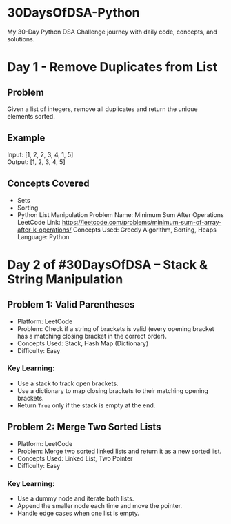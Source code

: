 # 30DaysOfDSA-Python
My 30-Day Python DSA Challenge journey with daily code, concepts, and solutions.


# Day 1 - Remove Duplicates from List
## Problem
Given a list of integers, remove all duplicates and return the unique elements sorted.
## Example
Input: [1, 2, 2, 3, 4, 1, 5]  
Output: [1, 2, 3, 4, 5]

## Concepts Covered
- Sets  
- Sorting  
- Python List Manipulation
Problem Name: Minimum Sum After Operations
LeetCode Link: https://leetcode.com/problems/minimum-sum-of-array-after-k-operations/
Concepts Used: Greedy Algorithm, Sorting, Heaps
Language: Python

# Day 2 of #30DaysOfDSA – Stack & String Manipulation

##  Problem 1: Valid Parentheses
- Platform: LeetCode
- Problem: Check if a string of brackets is valid (every opening bracket has a matching closing bracket in the correct order).
- Concepts Used: Stack, Hash Map (Dictionary)
- Difficulty: Easy

###  Key Learning:
- Use a stack to track open brackets.
- Use a dictionary to map closing brackets to their matching opening brackets.
- Return `True` only if the stack is empty at the end.


## Problem 2: Merge Two Sorted Lists
- Platform: LeetCode
- Problem: Merge two sorted linked lists and return it as a new sorted list.
- Concepts Used: Linked List, Two Pointer
- Difficulty: Easy

### Key Learning:
- Use a dummy node and iterate both lists.
- Append the smaller node each time and move the pointer.
- Handle edge cases when one list is empty.
